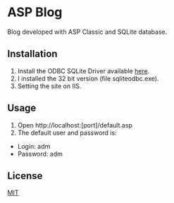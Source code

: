 # ASP Blog

Blog developed with ASP Classic and SQLite database.

## Installation

1. Install the ODBC SQLite Driver available [here](http://www.ch-werner.de/sqliteodbc/).
2. I installed the 32 bit version (file sqliteodbc.exe).
3. Setting the site on IIS.

## Usage

1. Open http://localhost:[port]/default.asp
2. The default user and password is:

- Login: adm
- Password: adm

## License

[MIT](https://choosealicense.com/licenses/mit/)
